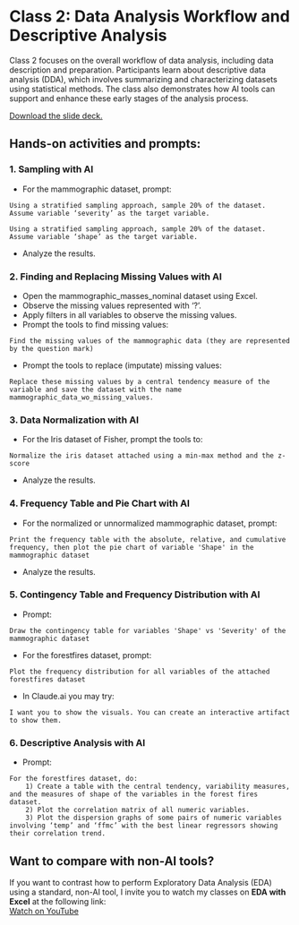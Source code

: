 # Class 2: Data Analysis Workflow and Descriptive Analysis

Class 2 focuses on the overall workflow of data analysis, including data description and preparation. Participants learn about descriptive data analysis (DDA), which involves summarizing and characterizing datasets using statistical methods. The class also demonstrates how AI tools can support and enhance these early stages of the analysis process.

[Download the slide deck.](./DA2I_Class02_DD_DDA.pdf)

## Hands-on activities and prompts:

### 1. Sampling with AI
- For the mammographic dataset, prompt:
```
Using a stratified sampling approach, sample 20% of the dataset. Assume variable ‘severity’ as the target variable.
```
```
Using a stratified sampling approach, sample 20% of the dataset. Assume variable ‘shape’ as the target variable.
```
- Analyze the results.

### 2. Finding and Replacing Missing Values with AI
- Open the mammographic_masses_nominal dataset using Excel.
- Observe the missing values represented with ‘?’.
- Apply filters in all variables to observe the missing values.
- Prompt the tools to find missing values:
```
Find the missing values of the mammographic data (they are represented by the question mark)
```
- Prompt the tools to replace (imputate) missing values:
```
Replace these missing values by a central tendency measure of the variable and save the dataset with the name mammographic_data_wo_missing_values.
```

### 3. Data Normalization with AI
- For the Iris dataset of Fisher, prompt the tools to:
```
Normalize the iris dataset attached using a min-max method and the z-score
```
- Analyze the results.

### 4. Frequency Table and Pie Chart with AI
- For the normalized or unnormalized mammographic dataset, prompt:
```
Print the frequency table with the absolute, relative, and cumulative frequency, then plot the pie chart of variable 'Shape' in the mammographic dataset
```
- Analyze the results.

### 5. Contingency Table and Frequency Distribution with AI
- Prompt:
```
Draw the contingency table for variables 'Shape' vs 'Severity' of the mammographic dataset
```
- For the forestfires dataset, prompt:
```
Plot the frequency distribution for all variables of the attached forestfires dataset
```
- In Claude.ai you may try:
```
I want you to show the visuals. You can create an interactive artifact to show them.
```

### 6. Descriptive Analysis with AI
- Prompt:
```
For the forestfires dataset, do:
    1) Create a table with the central tendency, variability measures, and the measures of shape of the variables in the forest fires dataset.
    2) Plot the correlation matrix of all numeric variables.
    3) Plot the dispersion graphs of some pairs of numeric variables involving ‘temp’ and ‘ffmc’ with the best linear regressors showing their correlation trend.
```

## Want to compare with non-AI tools?  
If you want to contrast how to perform Exploratory Data Analysis (EDA) using a standard, non-AI tool, I invite you to watch my classes on **EDA with Excel** at the following link:  
[Watch on YouTube](https://www.youtube.com/watch?v=zxFmJuPDWrs&list=PLDAcHI0EPlZIVv6xCs-ahKSVd7oLzmR-d&index=6)
